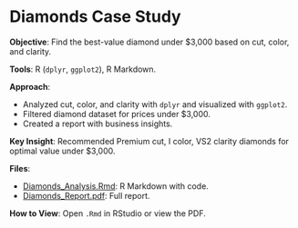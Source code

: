 # Diamonds Case Study

**Objective**: Find the best-value diamond under $3,000 based on cut, color, and clarity.

**Tools**: R (`dplyr`, `ggplot2`), R Markdown.

**Approach**:
- Analyzed cut, color, and clarity with `dplyr` and visualized with `ggplot2`.
- Filtered diamond dataset for prices under $3,000.
- Created a report with business insights.

**Key Insight**: Recommended Premium cut, I color, VS2 clarity diamonds for optimal value under $3,000.

**Files**:
- [Diamonds_Analysis.Rmd](Diamonds_under_3000.Rmd): R Markdown with code.
- [Diamonds_Report.pdf](Diamonds_under_3000.pdf): Full report.

**How to View**: Open `.Rmd` in RStudio or view the PDF.

